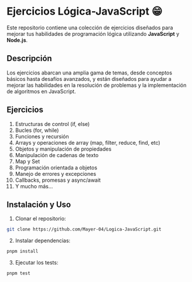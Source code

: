 # Ejercicios Lógica-JavaScript 😁

Este repositorio contiene una colección de ejercicios diseñados para mejorar tus habilidades de programación lógica utilizando **JavaScript** y **Node.js**.

## Descripción

Los ejercicios abarcan una amplia gama de temas, desde conceptos básicos hasta desafíos avanzados, y están diseñados para ayudar a mejorar las habilidades en la resolución de problemas y la implementación de algoritmos en JavaScript.

## Ejercicios

1. Estructuras de control (if, else)
2. Bucles (for, while)
3. Funciones y recursión
4. Arrays y operaciones de array (map, filter, reduce, find, etc)
5. Objetos y manipulación de propiedades
6. Manipulación de cadenas de texto
7. Map y Set
8. Programación orientada a objetos
9. Manejo de errores y excepciones
10. Callbacks, promesas y async/await
11. Y mucho más...

## Instalación y Uso

1. Clonar el repositorio:

```bash
git clone https://github.com/Mayer-04/Logica-JavaScript.git
```

2. Instalar dependencias:

```bash
pnpm install
```

3. Ejecutar los tests:

```bash
pnpm test
```
